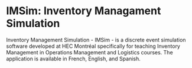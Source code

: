 # IMSim: Inventory Managament Simulation

Inventory Management Simulation - IMSim - is a discrete event simulation software developed at HEC Montréal specifically for teaching Inventory Management in Operations Management and Logistics courses. The application is available in French, English, and Spanish.
